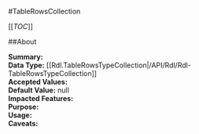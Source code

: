 #TableRowsCollection

[[_TOC_]]

##About

**Summary:**   
**Data Type:** [[Rdl.TableRowsTypeCollection|/API/Rdl/Rdl-TableRowsTypeCollection]]  
**Accepted Values:**   
**Default Value:** null  
**Impacted Features:**   
**Purpose:**   
**Usage:**   
**Caveats:**   

